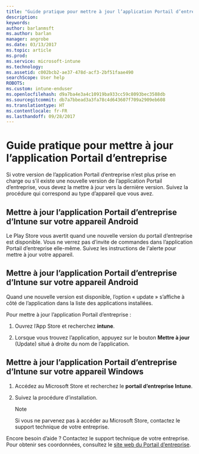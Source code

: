 ```yaml
---
title: "Guide pratique pour mettre à jour l’application Portail d’entreprise | Microsoft Docs"
description: 
keywords: 
author: barlanmsft
ms.author: barlan
manager: angrobe
ms.date: 03/13/2017
ms.topic: article
ms.prod: 
ms.service: microsoft-intune
ms.technology: 
ms.assetid: c002bcb2-ae37-478d-acf3-2bf51faae490
searchScope: User help
ROBOTS: 
ms.custom: intune-enduser
ms.openlocfilehash: d9a7ba4e3a4c10919ba933cc59c8093bec3588db
ms.sourcegitcommit: db7a7bbead3a3fa78c4d643607f709a2909eb608
ms.translationtype: HT
ms.contentlocale: fr-FR
ms.lasthandoff: 09/28/2017
---
```

# <a name="how-to-update-the-company-portal-app"></a>Guide pratique pour mettre à jour l’application Portail d’entreprise

Si votre version de l’application Portail d’entreprise n’est plus prise en charge ou s’il existe une nouvelle version de l’application Portail d’entreprise, vous devez la mettre à jour vers la dernière version. Suivez la procédure qui correspond au type d’appareil que vous avez.

## <a name="update-the-intune-company-portal-app-on-your-android-device"></a>Mettre à jour l’application Portail d’entreprise d’Intune sur votre appareil Android

Le Play Store vous avertit quand une nouvelle version du portail d’entreprise est disponible. Vous ne verrez pas d’invite de commandes dans l’application Portail d’entreprise elle-même. Suivez les instructions de l'alerte pour mettre à jour votre appareil.

## <a name="update-the-intune-company-portal-app-on-your-ios-device"></a>Mettre à jour l’application Portail d’entreprise d’Intune sur votre appareil Android

Quand une nouvelle version est disponible, l’option « update » s’affiche à côté de l’application dans la liste des applications installées.  

Pour mettre à jour l’application Portail d’entreprise :

1. Ouvrez l’App Store et recherchez **intune**.

2. Lorsque vous trouvez l’application, appuyez sur le bouton **Mettre à jour** (Update) situé à droite du nom de l’application.

## <a name="update-the-intune-company-portal-app-on-your-windows-device"></a>Mettre à jour l’application Portail d’entreprise d’Intune sur votre appareil Windows

1.  Accédez au Microsoft Store et recherchez le **portail d’entreprise Intune**.

2.  Suivez la procédure d’installation.

    > [!NOTE]
    > Si vous ne parvenez pas à accéder au Microsoft Store, contactez le support technique de votre entreprise.


Encore besoin d’aide ? Contactez le support technique de votre entreprise. Pour obtenir ses coordonnées, consultez le [site web du Portail d’entreprise](https://portal.manage.microsoft.com).
